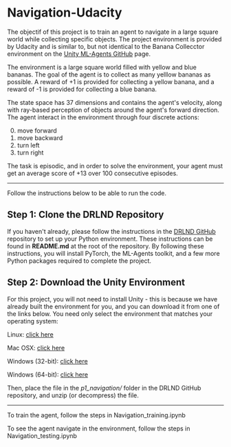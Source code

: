 # Navigation-Udacity
The objectif of this project is to train an agent to navigate in a large square world while collecting specific objects.
The project environment is provided by Udacity and is similar to, but not identical to the Banana Collecctor environment on the [Unity ML-Agents GitHub](https://github.com/Unity-Technologies/ml-agents) page.

The environment is a large square world filled with yellow and blue bananas.
The goal of the agent is to collect as many yelllow bananas as possible. A reward of +1 is provided for collecting a yellow banana, and a reward of -1 is provided for collecting a blue banana.

The state space has 37 dimensions and contains the agent's velocity, along with ray-based perception of objects around the agent's forward direction.
The agent interact in the environment through four discrete actions:

0. move forward
1. move backward
2. turn left
3. turn right

The task is episodic, and in order to solve the environment, your agent must get an average score of +13 over 100 consecutive episodes.

------

Follow the instructions below to be able to run the code.

## Step 1: Clone the DRLND Repository
If you haven't already, please follow the instructions in the [DRLND GitHub](https://github.com/udacity/deep-reinforcement-learning#dependencies) repository to set up your Python environment. These instructions can be found in **README.md** at the root of the repository. By following these instructions, you will install PyTorch, the ML-Agents toolkit, and a few more Python packages required to complete the project.

## Step 2: Download the Unity Environment
For this project, you will not need to install Unity - this is because we have already built the environment for you, and you can download it from one of the links below. You need only select the environment that matches your operating system:

Linux: [click here](https://s3-us-west-1.amazonaws.com/udacity-drlnd/P1/Banana/Banana_Linux.zip)

Mac OSX: [click here](https://s3-us-west-1.amazonaws.com/udacity-drlnd/P1/Banana/Banana.app.zip)

Windows (32-bit): [click here](https://s3-us-west-1.amazonaws.com/udacity-drlnd/P1/Banana/Banana_Windows_x86.zip)

Windows (64-bit): [click here](https://s3-us-west-1.amazonaws.com/udacity-drlnd/P1/Banana/Banana_Windows_x86_64.zip)

Then, place the file in the _p1_navigation/_ folder in the DRLND GitHub repository, and unzip (or decompress) the file.

------

To train the agent, follow the steps in Navigation_training.ipynb

To see the agent navigate in the environment, follow the steps in Navigation_testing.ipynb

